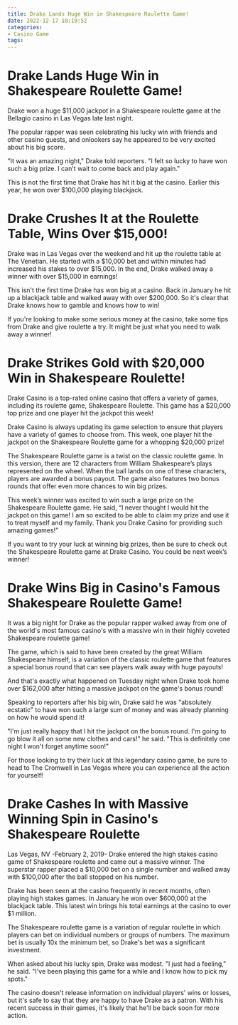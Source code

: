 ```yaml
---
title: Drake Lands Huge Win in Shakespeare Roulette Game!
date: 2022-12-17 10:19:52
categories:
- Casino Game
tags:
---
```



#  Drake Lands Huge Win in Shakespeare Roulette Game!

Drake won a huge $11,000 jackpot in a Shakespeare roulette game at the Bellagio casino in Las Vegas late last night.

The popular rapper was seen celebrating his lucky win with friends and other casino guests, and onlookers say he appeared to be very excited about his big score.

"It was an amazing night," Drake told reporters. "I felt so lucky to have won such a big prize. I can't wait to come back and play again."

This is not the first time that Drake has hit it big at the casino. Earlier this year, he won over $100,000 playing blackjack.

#  Drake Crushes It at the Roulette Table, Wins Over $15,000!

Drake was in Las Vegas over the weekend and hit up the roulette table at The Venetian. He started with a $10,000 bet and within minutes had increased his stakes to over $15,000. In the end, Drake walked away a winner with over $15,000 in earnings!

This isn't the first time Drake has won big at a casino. Back in January he hit up a blackjack table and walked away with over $200,000. So it's clear that Drake knows how to gamble and knows how to win!

If you're looking to make some serious money at the casino, take some tips from Drake and give roulette a try. It might be just what you need to walk away a winner!

#  Drake Strikes Gold with $20,000 Win in Shakespeare Roulette!

Drake Casino is a top-rated online casino that offers a variety of games, including its roulette game, Shakespeare Roulette. This game has a $20,000 top prize and one player hit the jackpot this week!

Drake Casino is always updating its game selection to ensure that players have a variety of games to choose from. This week, one player hit the jackpot on the Shakespeare Roulette game for a whopping $20,000 prize!

The Shakespeare Roulette game is a twist on the classic roulette game. In this version, there are 12 characters from William Shakespeare’s plays represented on the wheel. When the ball lands on one of these characters, players are awarded a bonus payout. The game also features two bonus rounds that offer even more chances to win big prizes.

This week’s winner was excited to win such a large prize on the Shakespeare Roulette game. He said, “I never thought I would hit the jackpot on this game! I am so excited to be able to claim my prize and use it to treat myself and my family. Thank you Drake Casino for providing such amazing games!”

If you want to try your luck at winning big prizes, then be sure to check out the Shakespeare Roulette game at Drake Casino. You could be next week’s winner!

#  Drake Wins Big in Casino's Famous Shakespeare Roulette Game!

It was a big night for Drake as the popular rapper walked away from one of the world's most famous casino's with a massive win in their highly coveted Shakespeare roulette game!

The game, which is said to have been created by the great William Shakespeare himself, is a variation of the classic roulette game that features a special bonus round that can see players walk away with huge payouts!

And that's exactly what happened on Tuesday night when Drake took home over $162,000 after hitting a massive jackpot on the game's bonus round!

Speaking to reporters after his big win, Drake said he was "absolutely ecstatic" to have won such a large sum of money and was already planning on how he would spend it!

"I'm just really happy that I hit the jackpot on the bonus round. I'm going to go blow it all on some new clothes and cars!" he said. "This is definitely one night I won't forget anytime soon!"

For those looking to try their luck at this legendary casino game, be sure to head to The Cromwell in Las Vegas where you can experience all the action for yourself!

#  Drake Cashes In with Massive Winning Spin in Casino's Shakespeare Roulette

Las Vegas, NV -February 2, 2019- Drake entered the high stakes casino game of Shakespeare roulette and came out a massive winner. The superstar rapper placed a $10,000 bet on a single number and walked away with $100,000 after the ball stopped on his number.

Drake has been seen at the casino frequently in recent months, often playing high stakes games. In January he won over $600,000 at the blackjack table. This latest win brings his total earnings at the casino to over $1 million.

The Shakespeare roulette game is a variation of regular roulette in which players can bet on individual numbers or groups of numbers. The maximum bet is usually 10x the minimum bet, so Drake's bet was a significant investment.

When asked about his lucky spin, Drake was modest. "I just had a feeling," he said. "I've been playing this game for a while and I know how to pick my spots."

The casino doesn't release information on individual players' wins or losses, but it's safe to say that they are happy to have Drake as a patron. With his recent success in their games, it's likely that he'll be back soon for more action.
